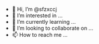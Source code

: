 - 👋 Hi, I’m @sfzxccj
- 👀 I’m interested in ...
- 🌱 I’m currently learning ...
- 💞️ I’m looking to collaborate on ...
- 📫 How to reach me ...

<!---
sfzxccj/sfzxccj is a ✨ special ✨ repository because its `README.md` (this file) appears on your GitHub profile.
You can click the Preview link to take a look at your changes.
--->

